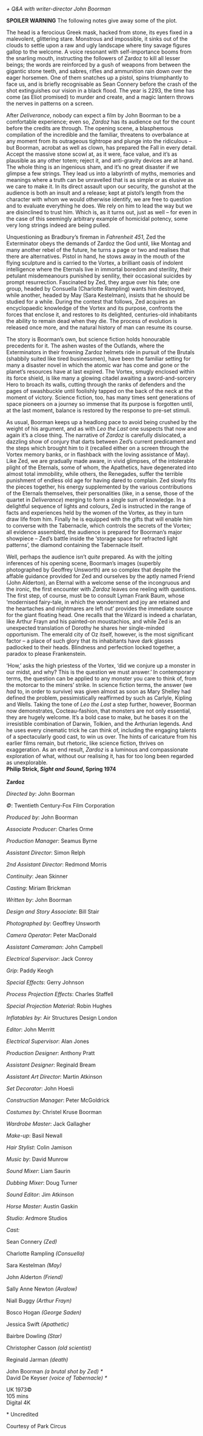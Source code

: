 

_+ Q&A with writer-director John Boorman_

**SPOILER WARNING** The following notes give away some of the plot.

The head is a ferocious Greek mask, hacked from stone, its eyes fixed in a malevolent, glittering stare. Monstrous and impossible, it sinks out of the clouds to settle upon a raw and ugly landscape where tiny savage figures gallop to the welcome. A voice resonant with self-importance booms from the snarling mouth, instructing the followers of Zardoz to kill all lesser beings; the words are reinforced by a gush of weapons from between the gigantic stone teeth, and sabres, rifles and ammunition rain down over the eager horsemen. One of them snatches up a pistol, spins triumphantly to face us, and is briefly recognisable as Sean Connery before the crash of the shot extinguishes our vision in a black flood. The year is 2293, the time has come (as Eliot promised) to murder and create, and a magic lantern throws the nerves in patterns on a screen.

After _Deliverance_, nobody can expect a film by John Boorman to be a comfortable experience; even so, _Zardoz_ has its audience out for the count before the credits are through. The opening scene, a blasphemous compilation of the incredible and the familiar, threatens to overbalance at any moment from its outrageous tightrope and plunge into the ridiculous – but Boorman, acrobat as well as clown, has prepared the Fall in every detail. Accept the massive stone scowl at, as it were, face value, and it’s as plausible as any other totem; reject it, and anti-gravity devices are at hand. The whole thing is an ingenious sham, and it’s no great disaster if we glimpse a few strings. They lead us into a labyrinth of myths, memories and meanings where a truth can be unravelled that is as simple or as elusive as we care to make it. In its direct assault upon our security, the gunshot at the audience is both an insult and a release; kept at pistol’s length from the character with whom we would otherwise identify, we are free to question and to evaluate everything he does. We rely on him to lead the way but we are disinclined to trust him. Which is, as it turns out, just as well – for even in the case of this seemingly arbitrary example of homicidal potency, some very long strings indeed are being pulled.

Unquestioning as Bradbury’s fireman in _Fahrenheit 451_, Zed the Exterminator obeys the demands of Zardoz the God until, like Montag and many another rebel of the future, he turns a page or two and realises that there are alternatives. Pistol in hand, he stows away in the mouth of the flying sculpture and is carried to the Vortex, a brilliant oasis of indolent intelligence where the Eternals live in immortal boredom and sterility, their petulant misdemeanours punished by senility, their occasional suicides by prompt resurrection. Fascinated by Zed, they argue over his fate; one group, headed by Consuella (Charlotte Rampling) wants him destroyed, while another, headed by May (Sara Kestelman), insists that he should be studied for a while. During the contest that follows, Zed acquires an encyclopaedic knowledge of the Vortex and its purpose, confronts the forces that enclose it, and restores to its delighted, centuries-old inhabitants the ability to remain dead when they die. The process of evolution is released once more, and the natural history of man can resume its course.

The story is Boorman’s own, but science fiction holds honourable precedents for it. The ashen wastes of the Outlands, where the Exterminators in their frowning Zardoz helmets ride in pursuit of the Brutals (shabbily suited like tired businessmen), have been the familiar setting for many a disaster novel in which the atomic war has come and gone or the planet’s resources have at last expired. The Vortex, smugly enclosed within its force shield, is like many a glowing citadel awaiting a sword-and-sorcery Hero to broach its walls, cutting through the ranks of defenders and the pages of swashbuckle until foolishly tapped on the back of the neck at the moment of victory. Science fiction, too, has many times sent generations of space pioneers on a journey so immense that its purpose is forgotten until, at the last moment, balance is restored by the response to pre-set stimuli.

As usual, Boorman keeps up a headlong pace to avoid being crushed by the weight of his argument, and as with _Leo the Last_ one suspects that now and again it’s a close thing. The narrative of _Zardoz_ is carefully dislocated, a dazzling show of conjury that darts between Zed’s current predicament and the steps which brought him to it (recalled either on a screen through the Vortex memory banks, or in flashback with the loving assistance of May). Like Zed, we are gradually made aware, in vivid glimpses, of the intolerable plight of the Eternals, some of whom, the Apathetics, have degenerated into almost total immobility, while others, the Renegades, suffer the terrible punishment of endless old age for having dared to complain. Zed slowly fits the pieces together, his energy supplemented by the various contributions of the Eternals themselves, their personalities (like, in a sense, those of the quartet in _Deliverance_) merging to form a single sum of knowledge. In a delightful sequence of lights and colours, Zed is instructed in the range of facts and experiences held by the women of the Vortex, as they in turn draw life from him. Finally he is equipped with the gifts that will enable him to converse with the Tabernacle, which controls the secrets of the Vortex; all evidence assembled, the audience is prepared for Boorman’s major showpiece – Zed’s battle inside the ‘storage space for refracted light patterns’, the diamond containing the Tabernacle itself.

Well, perhaps the audience isn’t _quite_ prepared. As with the jolting inferences of his opening scene, Boorman’s images (superbly photographed by Geoffrey Unsworth) are so complex that despite the affable guidance provided for Zed and ourselves by the aptly named Friend (John Alderton), an Eternal with a welcome sense of the incongruous and the ironic, the first encounter with _Zardoz_ leaves one reeling with questions. The first step, of course, must be to consult Lyman Frank Baum, whose ‘modernised fairy-tale, in which the wonderment and joy are retained and the heartaches and nightmares are left out’ provides the immediate source for the giant floating head. One recalls that the Wizard is indeed a charlatan, like Arthur Frayn and his painted-on moustachios, and while Zed is an unexpected translation of Dorothy he shares her single-minded opportunism. The emerald city of Oz itself, however, is the most significant factor – a place of such glory that its inhabitants have dark glasses padlocked to their heads. Blindness and perfection locked together, a paradox to please Frankenstein.

‘How,’ asks the high priestess of the Vortex, ‘did we conjure up a monster in our midst, and why? This is the question we must answer.’ In contemporary terms, the question can be applied to any monster you care to think of, from the motorcar to the miners’ strike. In science fiction terms, the answer (we _had_ to, in order to survive) was given almost as soon as Mary Shelley had defined the problem, pessimistically reaffirmed by such as Carlyle, Kipling and Wells. Taking the tone of _Leo the Last_ a step further, however, Boorman now demonstrates, Cocteau-fashion, that monsters are not only essential, they are hugely welcome. It’s a bold case to make, but he bases it on the irresistible combination of Darwin, Tolkien, and the Arthurian legends. And he uses every cinematic trick he can think of, including the engaging talents of a spectacularly good cast, to win us over. The hints of caricature from his earlier films remain, but rhetoric, like science fiction, thrives on exaggeration. As an end result, _Zardoz_ is a luminous and compassionate exploration of what, without our realising it, has for too long been regarded as unexplorable.  
**Philip Strick, _Sight and Sound_, Spring 1974**  
<br>
**Zardoz**

_Directed by_: John Boorman

_©_: Twentieth Century-Fox Film Corporation

_Produced by_: John Boorman

_Associate Producer_: Charles Orme

_Production Manager_: Seamus Byrne

_Assistant Director_: Simon Relph

_2nd Assistant Director_: Redmond Morris

_Continuity_: Jean Skinner

_Casting_: Miriam Brickman

_Written by_: John Boorman

_Design and Story Associate_: Bill Stair

_Photographed by_: Geoffrey Unsworth

_Camera Operator_: Peter MacDonald

_Assistant Cameraman_: John Campbell

_Electrical Supervisor_: Jack Conroy

_Grip_: Paddy Keogh

_Special Effects_: Gerry Johnson

_Process Projection Effects_: Charles Staffell

_Special Projection Material_: Robin Hughes

_Inflatables by_: Air Structures Design London

_Editor_: John Merritt

_Electrical Supervisor_: Alan Jones

_Production Designer_: Anthony Pratt

_Assistant Designer_: Reginald Bream

_Assistant Art Director_: Martin Atkinson

_Set Decorator_: John Hoesli

_Construction Manager_: Peter McGoldrick

_Costumes by_: Christel Kruse Boorman

_Wardrobe Master_: Jack Gallagher

_Make-up_: Basil Newall

_Hair Stylist_: Colin Jamison

_Music by_: David Munrow

_Sound Mixer_: Liam Saurin

_Dubbing Mixer_: Doug Turner

_Sound Editor_: Jim Atkinson

_Horse Master_: Austin Gaskin

_Studio_: Ardmore Studios

_Cast:_

Sean Connery _(Zed)_

Charlotte Rampling _(Consuella)_

Sara Kestelman _(May)_

John Alderton _(Friend)_

Sally Anne Newton _(Avalow)_

Niall Buggy _(Arthur Frayn)_

Bosco Hogan _(George Saden)_

Jessica Swift _(Apathetic)_

Bairbre Dowling _(Star)_

Christopher Casson _(old scientist)_

Reginald Jarman _(death)_

John Boorman _(a brutal shot by Zed) *_  
David De Keyser _(voice of Tabernacle) *_  

UK 1973©  
105 mins  
Digital 4K  

\* Uncredited  

Courtesy of Park Circus  
<!--stackedit_data:
eyJoaXN0b3J5IjpbLTEwNjcxOTM0NzJdfQ==
-->